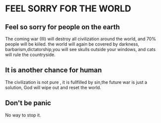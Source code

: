 # FEEL SORRY FOR THE WORLD

## Feel so sorry for people on the earth
The coming war (III) will destroy all civilization around the world, and 70% people will be kiiled.
the world will again be covered by darkness, barbarism,dictatorship,you will see skulls outside your windows, and cats will rule the countryside.

## It is another chance for human
The civilization is not pure , it is fullfilled by sin,the future war is just a solution, God will wipe out and reset the world.

## Don't be panic
No way to stop it.
